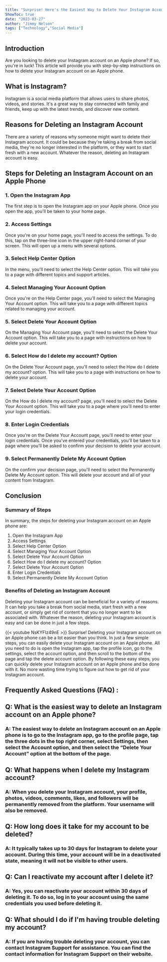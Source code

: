 ```yaml
---
title: "Surprise! Here's the Easiest Way to Delete Your Instagram Account on an Apple Phone!"
ShowToc: true 
date: "2023-03-27"
author: "Jimmy Nelson" 
tags: ["Technology","Social Media"]
---
```

## Introduction
Are you looking to delete your Instagram account on an Apple phone? If so, you're in luck! This article will provide you with step-by-step instructions on how to delete your Instagram account on an Apple phone. 

## What is Instagram? 
Instagram is a social media platform that allows users to share photos, videos, and stories. It's a great way to stay connected with family and friends, keep up with the latest trends, and discover new content. 

## Reasons for Deleting an Instagram Account
There are a variety of reasons why someone might want to delete their Instagram account. It could be because they're taking a break from social media, they're no longer interested in the platform, or they want to start fresh with a new account. Whatever the reason, deleting an Instagram account is easy. 

## Steps for Deleting an Instagram Account on an Apple Phone

### 1. Open the Instagram App 
The first step is to open the Instagram app on your Apple phone. Once you open the app, you'll be taken to your home page. 

### 2. Access Settings
Once you're on your home page, you'll need to access the settings. To do this, tap on the three-line icon in the upper right-hand corner of your screen. This will open up a menu with several options. 

### 3. Select Help Center Option
In the menu, you'll need to select the Help Center option. This will take you to a page with different topics and support articles. 

### 4. Select Managing Your Account Option
Once you're on the Help Center page, you'll need to select the Managing Your Account option. This will take you to a page with different topics related to managing your account. 

### 5. Select Delete Your Account Option
On the Managing Your Account page, you'll need to select the Delete Your Account option. This will take you to a page with instructions on how to delete your account. 

### 6. Select How do I delete my account? Option
On the Delete Your Account page, you'll need to select the How do I delete my account? option. This will take you to a page with instructions on how to delete your account. 

### 7. Select Delete Your Account Option
On the How do I delete my account? page, you'll need to select the Delete Your Account option. This will take you to a page where you'll need to enter your login credentials. 

### 8. Enter Login Credentials
Once you're on the Delete Your Account page, you'll need to enter your login credentials. Once you've entered your credentials, you'll be taken to a page where you'll be asked to confirm your decision to delete your account. 

### 9. Select Permanently Delete My Account Option
On the confirm your decision page, you'll need to select the Permanently Delete My Account option. This will delete your account and all of your content from Instagram. 

## Conclusion

### Summary of Steps
In summary, the steps for deleting your Instagram account on an Apple phone are: 
1. Open the Instagram App 
2. Access Settings 
3. Select Help Center Option 
4. Select Managing Your Account Option 
5. Select Delete Your Account Option 
6. Select How do I delete my account? Option 
7. Select Delete Your Account Option 
8. Enter Login Credentials 
9. Select Permanently Delete My Account Option 

### Benefits of Deleting an Instagram Account
Deleting your Instagram account can be beneficial for a variety of reasons. It can help you take a break from social media, start fresh with a new account, or simply get rid of content that you no longer want to be associated with. Whatever the reason, deleting your Instagram account is easy and can be done in just a few steps.

{{< youtube NsKYFlz49nE >}} 
Surprise! Deleting your Instagram account on an Apple phone can be a lot easier than you think. In just a few simple steps, you can easily delete your Instagram account on an Apple phone. All you need to do is open the Instagram app, tap the profile icon, go to the settings, select the account option, and then scroll to the bottom of the page and tap the delete account option. By following these easy steps, you can quickly delete your Instagram account on an Apple phone and be done with it. No more wasting time trying to figure out how to get rid of your Instagram account.

## Frequently Asked Questions (FAQ) :
<h2>Q: What is the easiest way to delete an Instagram account on an Apple phone?</h2>

<h3>A: The easiest way to delete an Instagram account on an Apple phone is to go to the Instagram app, go to the profile page, tap the three dots in the top right corner, select Settings, then select the Account option, and then select the “Delete Your Account” option at the bottom of the page.</h3>

<h2>Q: What happens when I delete my Instagram account?</h2>

<h3>A: When you delete your Instagram account, your profile, photos, videos, comments, likes, and followers will be permanently removed from the platform. Your username will also be removed.</h3>

<h2>Q: How long does it take for my account to be deleted?</h2>

<h3>A: It typically takes up to 30 days for Instagram to delete your account. During this time, your account will be in a deactivated state, meaning it will not be visible to other users.</h3>

<h2>Q: Can I reactivate my account after I delete it?</h2>

<h3>A: Yes, you can reactivate your account within 30 days of deleting it. To do so, log in to your account using the same credentials you used before deleting it.</h3>

<h2>Q: What should I do if I'm having trouble deleting my account?</h2>

<h3>A: If you are having trouble deleting your account, you can contact Instagram Support for assistance. You can find the contact information for Instagram Support on their website.</h3>


